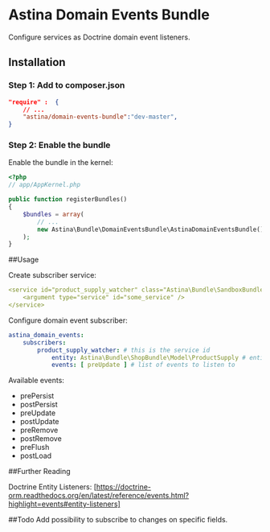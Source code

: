 Astina Domain Events Bundle
===========================

Configure services as Doctrine domain event listeners.

## Installation

### Step 1: Add to composer.json

```json
"require" :  {
    // ...
    "astina/domain-events-bundle":"dev-master",
}
```

### Step 2: Enable the bundle

Enable the bundle in the kernel:

```php
<?php
// app/AppKernel.php

public function registerBundles()
{
    $bundles = array(
        // ...
        new Astina\Bundle\DomainEventsBundle\AstinaDomainEventsBundle(),
    );
}
```

##Usage

Create subscriber service:

```yml
<service id="product_supply_watcher" class="Astina\Bundle\SandboxBundle\Foo\ProductSupplyWatcher">
    <argument type="service" id="some_service" />
</service>
```

Configure domain event subscriber:

```yaml
astina_domain_events:
    subscribers:
        product_supply_watcher: # this is the service id
            entity: Astina\Bundle\ShopBundle\Model\ProductSupply # entity class
            events: [ preUpdate ] # list of events to listen to
```

Available events:
- prePersist
- postPersist
- preUpdate
- postUpdate
- preRemove
- postRemove
- preFlush
- postLoad

##Further Reading

Doctrine Entity Listeners: [https://doctrine-orm.readthedocs.org/en/latest/reference/events.html?highlight=events#entity-listeners]

##Todo
Add possibility to subscribe to changes on specific fields.